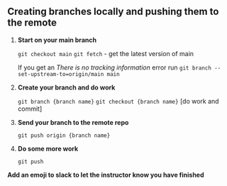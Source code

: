 ## Creating branches locally and pushing them to the remote

1) **Start on your main branch**

   `git checkout main`
   `git fetch` - get the latest version of main
   
	If you get an _There is no tracking information_ error run `git branch --set-upstream-to=origin/main main`

1) **Create your branch and do work**

   `git branch {branch name}`
   `git checkout {branch name}`
    [do work and commit]

1) **Send your branch to the remote repo**

   `git push origin {branch name}`

1) **Do some more work**

	`git push`

**Add an emoji to slack to let the instructor know you have finished**	
